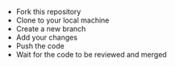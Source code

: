- Fork this repository
- Clone to your local machine
- Create a new branch
- Add your changes
- Push the code
- Wait for the code to be reviewed and merged
